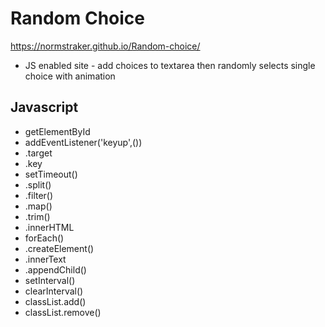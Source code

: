 # Random Choice

https://normstraker.github.io/Random-choice/

- JS enabled site - add choices to textarea then randomly selects single choice with animation

## Javascript

- getElementById
- addEventListener('keyup',())
- .target
- .key
- setTimeout()
- .split()
- .filter()
- .map()
- .trim()
- .innerHTML
- forEach()
- .createElement()
- .innerText
- .appendChild()
- setInterval()
- clearInterval()
- classList.add()
- classList.remove()
